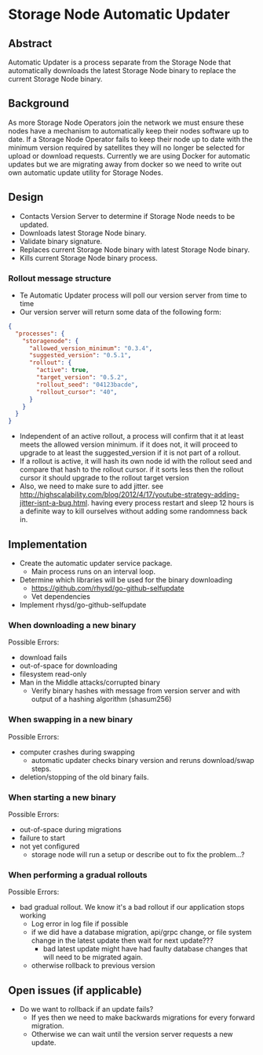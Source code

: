 # Storage Node Automatic Updater

## Abstract

Automatic Updater is a process separate from the Storage Node that automatically downloads the latest Storage Node binary to replace the current Storage Node binary.

## Background

As more Storage Node Operators join the network we must ensure these nodes have a mechanism to automatically keep their nodes software up to date.
If a Storage Node Operator fails to keep their node up to date with the minimum version required by satellites they will no longer be selected for upload or download requests.
Currently we are using Docker for automatic updates but we are migrating away from docker so we need to write out own automatic update utility for Storage Nodes.

## Design

* Contacts Version Server to determine if Storage Node needs to be updated.
* Downloads latest Storage Node binary.
* Validate binary signature.
* Replaces current Storage Node binary with latest Storage Node binary.
* Kills current Storage Node binary process.

### Rollout message structure

* Te Automatic Updater process will poll our version server from time to time
* Our version server will return some data of the following form:

```json
{
  "processes": {
    "storagenode": {
      "allowed_version_minimum": "0.3.4",
      "suggested_version": "0.5.1",
      "rollout": {
        "active": true,
        "target_version": "0.5.2",
        "rollout_seed": "04123bacde",
        "rollout_cursor": "40",
      }
    }
  }
}
```

* Independent of an active rollout, a process will confirm that it at least meets the allowed version minimum. if it does not, it will proceed to upgrade to at least the suggested_version if it is not part of a rollout.
* If a rollout is active, it will hash its own node id with the rollout seed and compare that hash to the rollout cursor. if it sorts less then the rollout cursor it should upgrade to the rollout target version
* Also, we need to make sure to add jitter. see http://highscalability.com/blog/2012/4/17/youtube-strategy-adding-jitter-isnt-a-bug.html. having every process restart and sleep 12 hours is a definite way to kill ourselves without adding some randomness back in.

## Implementation

* Create the automatic updater service package.
    * Main process runs on an interval loop.
* Determine which libraries will be used for the binary downloading
    * https://github.com/rhysd/go-github-selfupdate
    * Vet dependencies
* Implement rhysd/go-github-selfupdate 

### When downloading a new binary

Possible Errors:
* download fails
* out-of-space for downloading
* filesystem read-only
* Man in the Middle attacks/corrupted binary
    * Verify binary hashes with message from version server and with output of a hashing algorithm (shasum256)

### When swapping in a new binary

Possible Errors:
* computer crashes during swapping
    * automatic updater checks binary version and reruns download/swap steps.
* deletion/stopping of the old binary fails.
    
### When starting a new binary

Possible Errors:
* out-of-space during migrations
* failure to start
* not yet configured
    * storage node will run a setup or describe out to fix the problem...?

### When performing a gradual rollouts

Possible Errors:
* bad gradual rollout. We know it's a bad rollout if our application stops working
    * Log error in log file if possible
    * if we did have a database migration, api/grpc change, or file system change in the latest update then wait for next update???
        * bad latest update might have had faulty database changes that will need to be migrated again.
    * otherwise rollback to previous version
 
## Open issues (if applicable)

* Do we want to rollback if an update fails?
    * If yes then we need to make backwards migrations for every forward migration.
    * Otherwise we can wait until the version server requests a new update.
